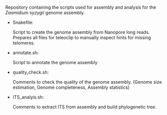 Repository containing the scripts used for assembly and analysis for the 
<i>Zasmidium syzygii</i> genome assembly.

- Snakefile: 

	Script to create the genome assembly from Nanopore long reads. Prepares 
	all files for teleoclip to manually inspect hints for missing telomeres.
- annotate.sh:

	Script to annotate the genome assembly
- quality_check.sh:

	Comments to check the quality of the genome assembly.
	(Genome size estimation, Genome completeness, Assembly statistics)
- ITS_analyis.sh:

	Comments to extract ITS from assembly and build phylogenetic tree.
